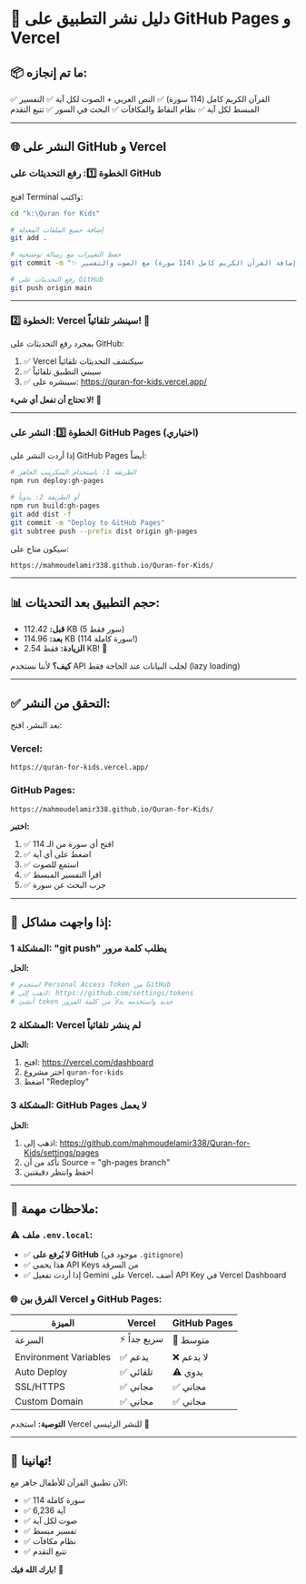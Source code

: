 # 🚀 دليل نشر التطبيق على GitHub Pages و Vercel

## 📦 ما تم إنجازه:

✅ القرآن الكريم كامل (114 سورة)
✅ النص العربي + الصوت لكل آية
✅ التفسير المبسط لكل آية
✅ نظام النقاط والمكافآت
✅ البحث في السور
✅ تتبع التقدم

---

## 🌐 النشر على GitHub و Vercel

### الخطوة 1️⃣: رفع التحديثات على GitHub

افتح Terminal واكتب:

```bash
cd "k:\Quran for Kids"

# إضافة جميع الملفات المعدلة
git add .

# حفظ التغييرات مع رسالة توضيحية
git commit -m "✨ إضافة القرآن الكريم كامل (114 سورة) مع الصوت والتفسير"

# رفع التحديثات على GitHub
git push origin main
```

---

### الخطوة 2️⃣: Vercel سينشر تلقائياً! 🎉

بمجرد رفع التحديثات على GitHub:

1. ✅ Vercel سيكتشف التحديثات تلقائياً
2. ✅ سيبني التطبيق تلقائياً
3. ✅ سينشره على: https://quran-for-kids.vercel.app/

**لا تحتاج أن تفعل أي شيء!** 🚀

---

### الخطوة 3️⃣: النشر على GitHub Pages (اختياري)

إذا أردت النشر على GitHub Pages أيضاً:

```bash
# الطريقة 1: باستخدام السكريبت الجاهز
npm run deploy:gh-pages

# أو الطريقة 2: يدوياً
npm run build:gh-pages
git add dist -f
git commit -m "Deploy to GitHub Pages"
git subtree push --prefix dist origin gh-pages
```

سيكون متاح على:
```
https://mahmoudelamir338.github.io/Quran-for-Kids/
```

---

## 📊 حجم التطبيق بعد التحديثات:

- **قبل:** 112.42 KB (5 سور فقط)
- **بعد:** 114.96 KB (114 سورة كاملة!)
- **الزيادة:** فقط 2.54 KB! 🎉

**كيف؟** لأننا نستخدم API لجلب البيانات عند الحاجة فقط (lazy loading)

---

## ✅ التحقق من النشر:

بعد النشر، افتح:

### Vercel:
```
https://quran-for-kids.vercel.app/
```

### GitHub Pages:
```
https://mahmoudelamir338.github.io/Quran-for-Kids/
```

**اختبر:**
1. ✅ افتح أي سورة من الـ 114
2. ✅ اضغط على أي آية
3. ✅ استمع للصوت
4. ✅ اقرأ التفسير المبسط
5. ✅ جرب البحث عن سورة

---

## 🔧 إذا واجهت مشاكل:

### المشكلة 1: "git push" يطلب كلمة مرور

**الحل:**
```bash
# استخدم Personal Access Token من GitHub
# اذهب إلى: https://github.com/settings/tokens
# أنشئ token جديد واستخدمه بدلاً من كلمة المرور
```

### المشكلة 2: Vercel لم ينشر تلقائياً

**الحل:**
1. افتح: https://vercel.com/dashboard
2. اختر مشروع `quran-for-kids`
3. اضغط "Redeploy"

### المشكلة 3: GitHub Pages لا يعمل

**الحل:**
1. اذهب إلى: https://github.com/mahmoudelamir338/Quran-for-Kids/settings/pages
2. تأكد من أن Source = "gh-pages branch"
3. احفظ وانتظر دقيقتين

---

## 📝 ملاحظات مهمة:

### ⚠️ ملف `.env.local`:
- ✅ **لا يُرفع على GitHub** (موجود في `.gitignore`)
- ✅ هذا يحمي API Keys من السرقة
- ✅ إذا أردت تفعيل Gemini على Vercel، أضف API Key في Vercel Dashboard

### 🌐 الفرق بين Vercel و GitHub Pages:

| الميزة | Vercel | GitHub Pages |
|--------|--------|--------------|
| السرعة | ⚡ سريع جداً | 🐢 متوسط |
| Environment Variables | ✅ يدعم | ❌ لا يدعم |
| Auto Deploy | ✅ تلقائي | ⚠️ يدوي |
| SSL/HTTPS | ✅ مجاني | ✅ مجاني |
| Custom Domain | ✅ مجاني | ✅ مجاني |

**التوصية:** استخدم Vercel للنشر الرئيسي 🚀

---

## 🎉 تهانينا!

الآن تطبيق القرآن للأطفال جاهز مع:
- ✅ 114 سورة كاملة
- ✅ 6,236 آية
- ✅ صوت لكل آية
- ✅ تفسير مبسط
- ✅ نظام مكافآت
- ✅ تتبع التقدم

**بارك الله فيك! 🤲**